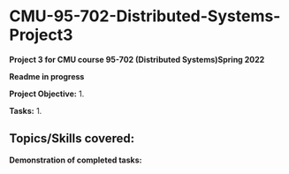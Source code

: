 # CMU-95-702-Distributed-Systems-Project3
**Project 3 for CMU course 95-702 (Distributed Systems)Spring 2022**

**Readme in progress**

**Project Objective:**
1. 

**Tasks:**
1. 

**Topics/Skills covered:**
- 

**Demonstration of completed tasks:**
